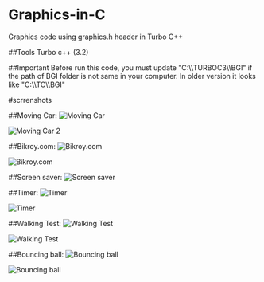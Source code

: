 # Graphics-in-C
Graphics code using graphics.h header in Turbo C++

##Tools
Turbo c++ (3.2)

##Important
Before run this code, you must update "C:\\\TURBOC3\\\BGI" if the path of BGI folder is not same in your computer.
In older version it looks like "C:\\\TC\\\BGI"

#scrrenshots

##Moving Car:
![Moving Car](https://raw.githubusercontent.com/Rezve/Graphics-in-C-with-Turbo-C/Screenshots/moving_car_1.png)

![Moving Car 2](https://raw.githubusercontent.com/Rezve/Graphics-in-C-with-Turbo-C/Screenshots/moving_car_2.png)


##Bikroy.com:
![Bikroy.com](https://raw.githubusercontent.com/Rezve/Graphics-in-C-with-Turbo-C/Screenshots/bikroy_1.png)

![Bikroy.com](https://raw.githubusercontent.com/Rezve/Graphics-in-C-with-Turbo-C/Screenshots/bikroy_2.png)

##Screen saver:
![Screen saver](https://raw.githubusercontent.com/Rezve/Graphics-in-C-with-Turbo-C/Screenshots/screen_1.png)


##Timer:
![Timer](https://raw.githubusercontent.com/Rezve/Graphics-in-C-with-Turbo-C/Screenshots/timer_1.png)

![Timer](https://raw.githubusercontent.com/Rezve/Graphics-in-C-with-Turbo-C/Screenshots/timer_2.png)


##Walking Test:
![Walking Test](https://raw.githubusercontent.com/Rezve/Graphics-in-C-with-Turbo-C/Screenshots/walking_1.png)

![Walking Test](https://raw.githubusercontent.com/Rezve/Graphics-in-C-with-Turbo-C/Screenshots/walking_2.png)

##Bouncing ball:
![Bouncing ball](https://raw.githubusercontent.com/Rezve/Graphics-in-C-with-Turbo-C/Screenshots/bounce_1.png)

![Bouncing ball](https://raw.githubusercontent.com/Rezve/Graphics-in-C-with-Turbo-C/Screenshots/bounce_2.png)






